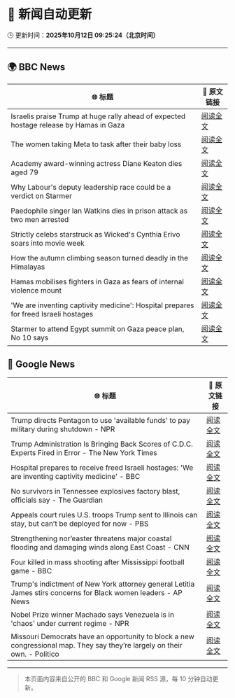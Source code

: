 # 🧠 新闻自动更新

🕒 更新时间：**2025年10月12日 09:25:24（北京时间）**

---

## 🌍 BBC News

| 🌐 标题 | 🔗 原文链接 |
|--------|-------------|
| Israelis praise Trump at huge rally ahead of expected hostage release by Hamas in Gaza | [阅读全文](https://www.bbc.com/news/articles/c75q5qng0rgo?at_medium=RSS&at_campaign=rss) |
| The women taking Meta to task after their baby loss | [阅读全文](https://www.bbc.com/news/articles/ce8450380zyo?at_medium=RSS&at_campaign=rss) |
| Academy award-winning actress Diane Keaton dies aged 79 | [阅读全文](https://www.bbc.com/news/articles/cr5q5rp4r64o?at_medium=RSS&at_campaign=rss) |
| Why Labour's deputy leadership race could be a verdict on Starmer | [阅读全文](https://www.bbc.com/news/articles/c4g5nxzzky2o?at_medium=RSS&at_campaign=rss) |
| Paedophile singer Ian Watkins dies in prison attack as two men arrested | [阅读全文](https://www.bbc.com/news/articles/cm2d2me0eljo?at_medium=RSS&at_campaign=rss) |
| Strictly celebs starstruck as Wicked's Cynthia Erivo soars into movie week | [阅读全文](https://www.bbc.com/news/articles/ce8681j3n07o?at_medium=RSS&at_campaign=rss) |
| How the autumn climbing season turned deadly in the Himalayas | [阅读全文](https://www.bbc.com/news/articles/cx2jwgnwmezo?at_medium=RSS&at_campaign=rss) |
| Hamas mobilises fighters in Gaza as fears of internal violence mount | [阅读全文](https://www.bbc.com/news/articles/ce8482418plo?at_medium=RSS&at_campaign=rss) |
| 'We are inventing captivity medicine': Hospital prepares for freed Israeli hostages | [阅读全文](https://www.bbc.com/news/articles/c4gvg8jx7gmo?at_medium=RSS&at_campaign=rss) |
| Starmer to attend Egypt summit on Gaza peace plan, No 10 says | [阅读全文](https://www.bbc.com/news/articles/c9qnqx7znqno?at_medium=RSS&at_campaign=rss) |

## 📰 Google News

| 🌐 标题 | 🔗 原文链接 |
|--------|-------------|
| Trump directs Pentagon to use 'available funds' to pay military during shutdown - NPR | [阅读全文](https://news.google.com/rss/articles/CBMinAFBVV95cUxPS1ZidjEtb0RWeVVSUlNoQTdUaEZMc29lS19wRXYyeEJqZWU4X2JZeFdoTUlJZE13VHJZQnI2YUREOVVDaF9tTnk0Q08zUU0wZkpiQUlxbmNGTF9pVUpYd1hONUNPRFVBYW9sbXMtaERUcFdaaUVPd0pkcDZBSjV3dFEtUWFlWlY2V0JlWlZfYXQyQlJWRnNVQmFnWkg?oc=5) |
| Trump Administration Is Bringing Back Scores of C.D.C. Experts Fired in Error - The New York Times | [阅读全文](https://news.google.com/rss/articles/CBMidEFVX3lxTE1LdUV5eW9kT0tBejl3MWNRZThIQlpZTnZzRThxNEw3aW1DQ18xVTVZZHhxdGc3TnNhRHBvSU1XQ3JCcVl5bFprM0p6b180UGtHbUtNWnE1ZE9qOGxNUXVwdVpvRWpUcmRnMGM1OGJXTHNSVEE5?oc=5) |
| Hospital prepares to receive freed Israeli hostages: 'We are inventing captivity medicine' - BBC | [阅读全文](https://news.google.com/rss/articles/CBMiWkFVX3lxTE5ocGtTaFRkWVdFRGQ4Rmd3T0pWQ3VlMG1VZW16M1pXTkRkbTRkcm9hX1RVdUhVRUl3d0dTdDFFd3o2MDVpYmNZeDdPYjJ3bDNyRWhDeTlLMVZIUdIBX0FVX3lxTE10RG5fa1VIMUVKR3BJTW9jSk03NXpDVEpsTUlQbkRzZ2wzWngybTE4TlJhUXZOUk9qUGNMU3VUU2d6bVVTM1V2VlZrWTcwWGdIVGdRalp6MFRxd0thM0dJ?oc=5) |
| No survivors in Tennessee explosives factory blast, officials say - The Guardian | [阅读全文](https://news.google.com/rss/articles/CBMikwFBVV95cUxOMmRlb3ExdG5sQmFlaGxPMVY5ZFNYUFF1b0M4RjFwSU9zYnk4d2JoY0JmSjg3UlNacFhfSmRDS3JSOEJ6NFhha1pGT2FHZFFaT2J5TnFNelJNdm41RFU1QjgxaDJDeDg5TllOSlJaaUcweVZKSDh5TDg3UGxlMXVZMDdkYThpbGdKdjFaNzViTnl6X0U?oc=5) |
| Appeals court rules U.S. troops Trump sent to Illinois can stay, but can’t be deployed for now - PBS | [阅读全文](https://news.google.com/rss/articles/CBMiyAFBVV95cUxPVGZrUzQzaXkxWTJFVGJpejZsWW02TUdfT1NUck1EVnZMX2xERFlJZWdUSHBRbGx0ZUJCVDAxYXlrVEZDenlBMkw2Y3ZjdVFUODNMRWtXQ3pMbk05R0NERXRmU2IteldBZGk0aXRra1NvdVR5MFlhMVRxUHBmT3B6a1Q1MHBFQkktZmMxZGhiUlExZjgtV3ktXzN3RFRfR3E1Q2g1eWVWYUNnQkZ6N0hmOU1fNFNpZ2k4cnoxS1FLUHNCRV91TVF4Wg?oc=5) |
| Strengthening nor’easter threatens major coastal flooding and damaging winds along East Coast - CNN | [阅读全文](https://news.google.com/rss/articles/CBMikgFBVV95cUxQcml4VHNxZ1BhVkJ5cGswS19qckxpbnBCclRIVDNkU1pWUmtzV25CaXlualdPOVlBdVNHdnF6YWRiSVhsTm1Dam9iZTNPY01oc002OWhBSTlURzdqU3dmdlk3MWhMTWViSlI2R08xSVliaHpZOXhvQkZ2ZjduY3h6NEJJRUMwX3FWYkIxYUh2QlBNUQ?oc=5) |
| Four killed in mass shooting after Mississippi football game - BBC | [阅读全文](https://news.google.com/rss/articles/CBMiWkFVX3lxTFBSeE1Tb2pXTEJRblRONHNXV1ZXdVhadWpVMHVxNGYzX29McjZ2aXR1OHVDT1F0eTV0Vmt5ZmhFcERMVV9reDFRRkFxV3EwUHhRRzR4U3ZGR0pDZ9IBX0FVX3lxTE51QUx1bGM0ak9mQmZLdlRDVkJPVXZoZWRQY1h3QzdUUEZPNEJSQjdhbE9WLUxaLWdOcVp2WUZQVzhBdXhkdVlrM2pWaWVpVVN1c2h3amdlS2xMc1NENDRF?oc=5) |
| Trump's indictment of New York attorney general Letitia James stirs concerns for Black women leaders - AP News | [阅读全文](https://news.google.com/rss/articles/CBMiqwFBVV95cUxOWmx6UmliSEVrYlByTEt6RHNsd2JSVGdSbnJLRzFoZjR5dW9SYzlzNHNVOFVOeV9NMXZyTnBkMm82YUZzMXJkaGdVdldkbDBmNl8wYjBXUkw5SW85TTFKYWRGejBOU1R5UWZzTTV3SFJwa2xZSXJ6TGNRdmNGOGl4OXF3LWdsTlZIZEd4RGVTWEFiMmNDdHhPWnZULXVLU1IwSWJUWXZnb0xtWWM?oc=5) |
| Nobel Prize winner Machado says Venezuela is in 'chaos' under current regime - NPR | [阅读全文](https://news.google.com/rss/articles/CBMiigFBVV95cUxQV1lfV2xsQUtBUHJtSWV6cFhqS3I2NWZIS0E5b0xOYzJyWEpQcDRkYXFFTkFTUHJXVW1RSWVWYm82TmxNcVAtMC1ybVZqSTcwVzlxLU51ajlfYXFicUI2RmM4RDFhY0pXdUpHRFVVdkVkTFNrN25zQTBXVFRsWWx1Y09MT1RGUWp6cnc?oc=5) |
| Missouri Democrats have an opportunity to block a new congressional map. They say they’re largely on their own. - Politico | [阅读全文](https://news.google.com/rss/articles/CBMikAFBVV95cUxPWjVCSkdnQlpEVUQ2eV9ucFdXMVF4YmZudFdWM2ZHZGk3VmtyY0N0Wm5XZG5JRDBqNkI5MmZVVGV2UHJBWFFXNGlrRGNoR2ZwS3lFQlJLaWp3eE5vcmNVS2IyMjl1dTFHdXUzRFNFZVltLWZFcDVWR1BzT0o4YTdTaDRqTFZZUmNpTEQ0bEt2WVM?oc=5) |

---
> 本页面内容来自公开的 BBC 和 Google 新闻 RSS 源，每 10 分钟自动更新。